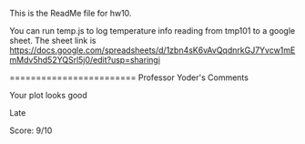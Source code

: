 This is the ReadMe file for hw10.

You can run temp.js to log temperature info reading from tmp101  to a google sheet. The sheet link is https://docs.google.com/spreadsheets/d/1zbn4sK6vAvQqdnrkGJ7Yvcw1mEmMdv5hd52YQSrl5j0/edit?usp=sharingi

========================
Professor Yoder's Comments

Your plot looks good

Late

Score:  9/10
